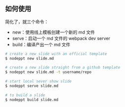 ## 如何使用

简化了，就三个命令：

- new：使用线上模板创建一个新的 md 文件
- serve：启动一个 md 文件的 webpack dev server
- build：编译产出一个 md 文件

```bash
# create a new slide with an official template 
$ nodeppt new slide.md
 
# create a new slide straight from a github template 
$ nodeppt new slide.md -t username/repo
 
# start local sever show slide 
$ nodeppt serve slide.md
 
# to build a slide 
$ nodeppt build slide.md
```